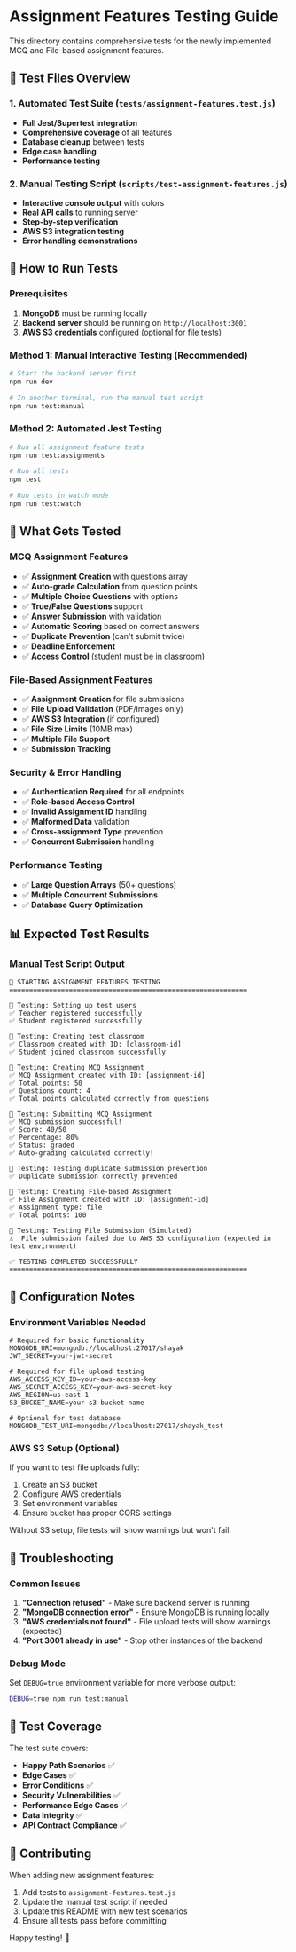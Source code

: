 # Assignment Features Testing Guide

This directory contains comprehensive tests for the newly implemented MCQ and File-based assignment features.

## 🧪 Test Files Overview

### 1. Automated Test Suite (`tests/assignment-features.test.js`)
- **Full Jest/Supertest integration**
- **Comprehensive coverage** of all features
- **Database cleanup** between tests
- **Edge case handling**
- **Performance testing**

### 2. Manual Testing Script (`scripts/test-assignment-features.js`)  
- **Interactive console output** with colors
- **Real API calls** to running server
- **Step-by-step verification**
- **AWS S3 integration testing**
- **Error handling demonstrations**

## 🚀 How to Run Tests

### Prerequisites
1. **MongoDB** must be running locally
2. **Backend server** should be running on `http://localhost:3001`
3. **AWS S3 credentials** configured (optional for file tests)

### Method 1: Manual Interactive Testing (Recommended)
```bash
# Start the backend server first
npm run dev

# In another terminal, run the manual test script
npm run test:manual
```

### Method 2: Automated Jest Testing
```bash
# Run all assignment feature tests
npm run test:assignments

# Run all tests
npm test

# Run tests in watch mode
npm run test:watch
```

## 🎯 What Gets Tested

### MCQ Assignment Features
- ✅ **Assignment Creation** with questions array
- ✅ **Auto-grade Calculation** from question points
- ✅ **Multiple Choice Questions** with options
- ✅ **True/False Questions** support
- ✅ **Answer Submission** with validation
- ✅ **Automatic Scoring** based on correct answers
- ✅ **Duplicate Prevention** (can't submit twice)
- ✅ **Deadline Enforcement**
- ✅ **Access Control** (student must be in classroom)

### File-Based Assignment Features  
- ✅ **Assignment Creation** for file submissions
- ✅ **File Upload Validation** (PDF/Images only)
- ✅ **AWS S3 Integration** (if configured)
- ✅ **File Size Limits** (10MB max)
- ✅ **Multiple File Support**
- ✅ **Submission Tracking**

### Security & Error Handling
- ✅ **Authentication Required** for all endpoints
- ✅ **Role-based Access Control**
- ✅ **Invalid Assignment ID** handling
- ✅ **Malformed Data** validation
- ✅ **Cross-assignment Type** prevention
- ✅ **Concurrent Submission** handling

### Performance Testing
- ✅ **Large Question Arrays** (50+ questions)
- ✅ **Multiple Concurrent Submissions**
- ✅ **Database Query Optimization**

## 📊 Expected Test Results

### Manual Test Script Output
```
🚀 STARTING ASSIGNMENT FEATURES TESTING
============================================================

🧪 Testing: Setting up test users
✅ Teacher registered successfully
✅ Student registered successfully

🧪 Testing: Creating test classroom
✅ Classroom created with ID: [classroom-id]
✅ Student joined classroom successfully

🧪 Testing: Creating MCQ Assignment
✅ MCQ Assignment created with ID: [assignment-id]
✅ Total points: 50
✅ Questions count: 4
✅ Total points calculated correctly from questions

🧪 Testing: Submitting MCQ Assignment
✅ MCQ submission successful!
✅ Score: 40/50
✅ Percentage: 80%
✅ Status: graded
✅ Auto-grading calculated correctly!

🧪 Testing: Testing duplicate submission prevention
✅ Duplicate submission correctly prevented

🧪 Testing: Creating File-based Assignment
✅ File Assignment created with ID: [assignment-id]
✅ Assignment type: file
✅ Total points: 100

🧪 Testing: Testing File Submission (Simulated)
⚠️  File submission failed due to AWS S3 configuration (expected in test environment)

✅ TESTING COMPLETED SUCCESSFULLY
============================================================
```

## 🔧 Configuration Notes

### Environment Variables Needed
```env
# Required for basic functionality
MONGODB_URI=mongodb://localhost:27017/shayak
JWT_SECRET=your-jwt-secret

# Required for file upload testing
AWS_ACCESS_KEY_ID=your-aws-access-key
AWS_SECRET_ACCESS_KEY=your-aws-secret-key
AWS_REGION=us-east-1
S3_BUCKET_NAME=your-s3-bucket-name

# Optional for test database
MONGODB_TEST_URI=mongodb://localhost:27017/shayak_test
```

### AWS S3 Setup (Optional)
If you want to test file uploads fully:
1. Create an S3 bucket
2. Configure AWS credentials 
3. Set environment variables
4. Ensure bucket has proper CORS settings

Without S3 setup, file tests will show warnings but won't fail.

## 🐛 Troubleshooting

### Common Issues
1. **"Connection refused"** - Make sure backend server is running
2. **"MongoDB connection error"** - Ensure MongoDB is running locally
3. **"AWS credentials not found"** - File upload tests will show warnings (expected)
4. **"Port 3001 already in use"** - Stop other instances of the backend

### Debug Mode
Set `DEBUG=true` environment variable for more verbose output:
```bash
DEBUG=true npm run test:manual
```

## 📝 Test Coverage

The test suite covers:
- **Happy Path Scenarios** ✅
- **Edge Cases** ✅  
- **Error Conditions** ✅
- **Security Vulnerabilities** ✅
- **Performance Edge Cases** ✅
- **Data Integrity** ✅
- **API Contract Compliance** ✅

## 🤝 Contributing

When adding new assignment features:
1. Add tests to `assignment-features.test.js`
2. Update the manual test script if needed
3. Update this README with new test scenarios
4. Ensure all tests pass before committing

Happy testing! 🎉